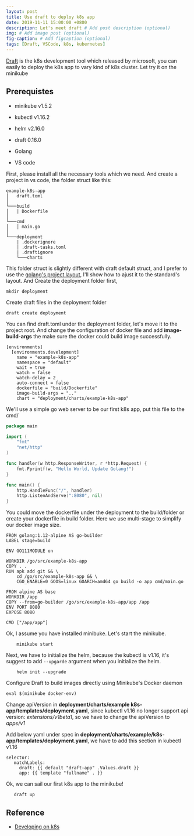 ```yaml
---
layout: post
title: Use draft to deploy k8s app
date: 2019-11-11 15:00:00 +0800
description: Let's meet draft # Add post description (optional)
img: # Add image post (optional)
fig-caption: # Add figcaption (optional)
tags: [Draft, VSCode, k8s, kubernetes]
---
```


[Draft](https://github.com/Azure/draft) is the k8s development tool which released by microsoft, you can easily to deploy the k8s app to vary kind of k8s cluster. Let try it on the minikube

## Prerequistes

* minikube v1.5.2

* kubectl v1.16.2

* helm v2.16.0

* draft 0.16.0

* Golang

* VS code


First, please install all the necessary tools which we need.
And create a project in vs code, the folder struct like this:

```
example-k8s-app
│   draft.toml    
│
└───build
│   | Dockerfile
│   
└───cmd
│   │ main.go
│   
└───deployment
    | .dockerignore
    │ .draft-tasks.toml
    | .draftignore
    └───charts
```

This folder struct is slightly different with draft default struct, and I prefer to use the [golang's project layout](https://github.com/golang-standards/project-layout), I'll show how to ajust it to the standard's layout. And Create the deployment folder first,

```
mkdir deployment
```

Create draft files in the deployment folder

```
draft create deployment
```

You can find draft.toml under the deployment folder, let's move it to the project root. And change the configuration of docker file and add **image-build-args** the make sure the docker could build image successfully.

```
[environments]
  [environments.development]
    name = "example-k8s-app"
    namespace = "default"
    wait = true
    watch = false
    watch-delay = 2
    auto-connect = false
    dockerfile = "build/Dockerfile"
    image-build-args = ".."
    chart = "deployment/charts/example-k8s-app"
```


We'll use a simple go web server to be our first k8s app, put this file to the cmd/

```go
package main

import (
	"fmt"
	"net/http"
)

func handler(w http.ResponseWriter, r *http.Request) {
	fmt.Fprintf(w, "Hello World, Update Golang!")
}

func main() {
	http.HandleFunc("/", handler)
	http.ListenAndServe(":8080", nil)
}
```

You could move the dockerfile under the deployment to the build/folder or create your dockerfile in build folder. Here we use multi-stage to simplify our docker image size.

```
FROM golang:1.12-alpine AS go-builder
LABEL stage=build

ENV GO111MODULE on

WORKDIR /go/src/example-k8s-app
COPY . .
RUN apk add git && \
    cd /go/src/example-k8s-app && \
    CGO_ENABLE=0 GOOS=linux GOARCH=amd64 go build -o app cmd/main.go

FROM alpine AS base
WORKDIR /app
COPY --from=go-builder /go/src/example-k8s-app/app /app
ENV PORT 8080
EXPOSE 8080

CMD ["/app/app"]
```

Ok, I assume you have installed minibuke. Let's start the minikube.

```
    minikube start
``` 

Next, we have to initialize the helm, because the kubectl is v1.16, it's suggest to add `--upgarde` argument when you initialize the helm.

```
    helm init --upgrade
```

Configure Draft to build images directly using Minikube's Docker daemon

```
eval $(minikube docker-env)
```

Change apiVersion in **deployment/charts/example k8s-app/templates/deployment.yaml**, since kubectl v1.16 no longer support api version: *extensions/v1beta1*, so we have to change the apiVersion to *apps/v1*

Add below yaml under spec in **deployment/charts/example/k8s-app/templates/deployment.yaml**, we have to add this section in kubectl v1.16

```
selector:
   matchLabels:
     draft: {{ default "draft-app" .Values.draft }}
     app: {{ template "fullname" . }}
```

Ok, we can sail our first k8s app to the minikube!

```
   draft up
```


## Reference

* [Developing on k8s](https://kubernetes.io/blog/2018/05/01/developing-on-kubernetes/)